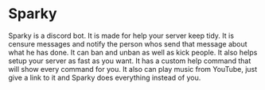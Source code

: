 # Sparky
Sparky is a discord bot. It is made for help your server keep tidy. It is censure messages and notify the person whos send that message about what he has done. It can ban and unban as well as kick people. It also helps setup your server as fast as you want. It has a custom help command that will show every command for you. It also can play music from YouTube, just give a link to it and Sparky does everything instead of you.              
